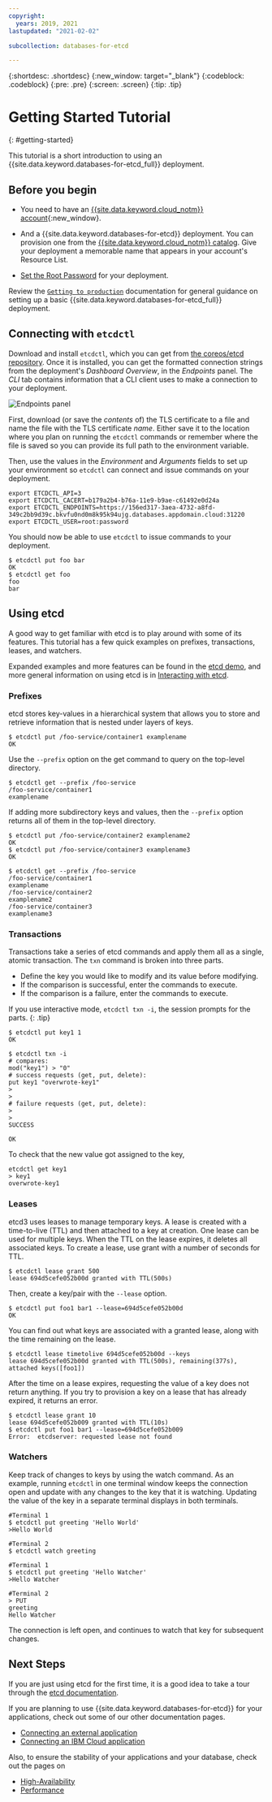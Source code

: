 ```yaml
---
copyright:
  years: 2019, 2021
lastupdated: "2021-02-02"

subcollection: databases-for-etcd

---
```


{:shortdesc: .shortdesc}
{:new_window: target="_blank"}
{:codeblock: .codeblock}
{:pre: .pre}
{:screen: .screen}
{:tip: .tip}


# Getting Started Tutorial
{: #getting-started}

This tutorial is a short introduction to using an {{site.data.keyword.databases-for-etcd_full}} deployment.

## Before you begin

- You need to have an [{{site.data.keyword.cloud_notm}} account](https://cloud.ibm.com/registration){:new_window}.

- And a {{site.data.keyword.databases-for-etcd}} deployment. You can provision one from the [{{site.data.keyword.cloud_notm}} catalog](https://cloud.ibm.com/catalog/databases-for-etcd). Give your deployment a memorable name that appears in your account's Resource List.

- [Set the Root Password](/docs/databases-for-etcd?topic=databases-for-etcd-root-password) for your deployment.

Review the [`Getting to production`](/docs/cloud-databases?topic=cloud-databases-best-practices) documentation for general guidance on setting up a basic {{site.data.keyword.databases-for-etcd_full}} deployment.

## Connecting with `etcdctl`

Download and install `etcdctl`, which you can get from [the coreos/etcd repository](https://github.com/coreos/etcd/releases/latest). Once it is installed, you can get the formatted connection strings from the deployment's _Dashboard Overview_, in the _Endpoints_ panel. The _CLI_ tab contains information that a CLI client uses to make a connection to your deployment.

![Endpoints panel](images/getting-started-endpoints-panel.png)

First, download (or save the _contents_ of) the TLS certificate to a file and name the file with the TLS certificate _name_. Either save it to the location where you plan on running the `etcdctl` commands or remember where the file is saved so you can provide its full path to the environment variable.

Then, use the values in the _Environment_ and _Arguments_ fields to set up your environment so `etcdctl` can connect and issue commands on your deployment.
```
export ETCDCTL_API=3
export ETCDCTL_CACERT=b179a2b4-b76a-11e9-b9ae-c61492e0d24a
export ETCDCTL_ENDPOINTS=https://156ed317-3aea-4732-a8fd-349c2bb9d39c.bkvfu0nd0m8k95k94ujg.databases.appdomain.cloud:31220
export ETCDCTL_USER=root:password
```

You should now be able to use `etcdctl` to issue commands to your deployment.
```
$ etcdctl put foo bar
OK
$ etcdctl get foo
foo
bar
```

## Using etcd

A good way to get familiar with etcd is to play around with some of its features. This tutorial has a few quick examples on prefixes, transactions, leases, and watchers.

Expanded examples and more features can be found in the [etcd demo](https://etcd.io/docs/v3.3.12/demo/), and more general information on using etcd is in [Interacting with etcd](https://etcd.io/docs/v3.3.12/dev-guide/interacting_v3/).

### Prefixes

etcd stores key-values in a hierarchical system that allows you to store and retrieve information that is nested under layers of keys. 
```
$ etcdctl put /foo-service/container1 examplename
OK
```

Use the `--prefix` option on the get command to query on the top-level directory.
```
$ etcdctl get --prefix /foo-service
/foo-service/container1
examplename
```

If adding more subdirectory keys and values, then the `--prefix` option returns all of them in the top-level directory.
```
$ etcdctl put /foo-service/container2 examplename2
OK
$ etcdctl put /foo-service/container3 examplename3
OK

$ etcdctl get --prefix /foo-service
/foo-service/container1
examplename
/foo-service/container2
examplename2
/foo-service/container3
examplename3
```

### Transactions

Transactions take a series of etcd commands and apply them all as a single, atomic transaction. The `txn` command is broken into three parts.
- Define the key you would like to modify and its value before modifying.
- If the comparison is successful, enter the commands to execute.
- If the comparison is a failure, enter the commands to execute.

If you use interactive mode, `etcdctl txn -i`, the session prompts for the parts.
{: .tip}

```
$ etcdctl put key1 1
OK

$ etcdctl txn -i
# compares:
mod("key1") > "0"
# success requests (get, put, delete):
put key1 "overwrote-key1"
>
>
# failure requests (get, put, delete):
>
>
SUCCESS

OK
```

To check that the new value got assigned to the key,
```
etcdctl get key1
> key1
overwrote-key1
```

### Leases

etcd3 uses leases to manage temporary keys. A lease is created with a time-to-live (TTL) and then attached to a key at creation. One lease can be used for multiple keys. When the TTL on the lease expires, it deletes all associated keys. To create a lease, use grant with a number of seconds for TTL.
```
$ etcdctl lease grant 500
lease 694d5cefe052b00d granted with TTL(500s)
```

Then, create a key/pair with the `--lease` option.
```
$ etcdctl put foo1 bar1 --lease=694d5cefe052b00d
OK
```

You can find out what keys are associated with a granted lease, along with the time remaining on the lease.
```
$ etcdctl lease timetolive 694d5cefe052b00d --keys
lease 694d5cefe052b00d granted with TTL(500s), remaining(377s), attached keys([foo1])
```

After the time on a lease expires, requesting the value of a key does not return anything. If you try to provision a key on a lease that has already expired, it returns an error.
```
$ etcdctl lease grant 10
lease 694d5cefe052b009 granted with TTL(10s)
$ etcdctl put foo1 bar1 --lease=694d5cefe052b009
Error:  etcdserver: requested lease not found
```

### Watchers

Keep track of changes to keys by using the watch command. As an example, running `etcdctl` in one terminal window keeps the connection open and update with any changes to the key that it is watching. Updating the value of the key in a separate terminal displays in both terminals.
```
#Terminal 1
$ etcdctl put greeting 'Hello World'
>Hello World

#Terminal 2
$ etcdctl watch greeting

#Terminal 1
$ etcdctl put greeting 'Hello Watcher'
>Hello Watcher

#Terminal 2
> PUT
greeting
Hello Watcher
```

The connection is left open, and continues to watch that key for subsequent changes.


## Next Steps

If you are just using etcd for the first time, it is a good idea to take a tour through the [etcd documentation](https://etcd.io/docs/v3.3.12/). 

If you are planning to use {{site.data.keyword.databases-for-etcd}} for your applications, check out some of our other documentation pages.
- [Connecting an external application](/docs/databases-for-etcd?topic=databases-for-etcd-external-app)
- [Connecting an IBM Cloud application](/docs/databases-for-etcd?topic=databases-for-etcd-ibmcloud-app)

Also, to ensure the stability of your applications and your database, check out the pages on 
- [High-Availability](/docs/databases-for-etcd?topic=databases-for-etcd-high-availability)
- [Performance](/docs/databases-for-etcd?topic=databases-for-etcd-performance)
